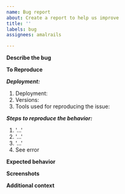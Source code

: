 ```yaml
---
name: Bug report
about: Create a report to help us improve
title: ''
labels: bug
assignees: amalrails

---
```


**Describe the bug**
<!--
A clear and concise description of what the bug is.
-->

**To Reproduce**
<!--
A clear and concise description of how to reproduce the bug.
-->

***Deployment:***
1. Deployment: <!--It is based on the default systemd deployment, the alternate docker-compose one, a custom version of it? -->
2. Versions: <!-- installed of each component used. -->
3. Tools used for reproducing the issue: <!-- For bugs related to the API consider using api-mate or specify the external application used -->

***Steps to reproduce the behavior:***
<!--
A clear and concise list of steps for reproducing the bug..
-->
1. '...'
2. '...'
3. '...'
4. See error

**Expected behavior**
<!--
A clear and concise description of what you expected to happen.
-->

**Screenshots**
<!--
If applicable, add screenshots to help explain your problem.
-->

**Additional context**
<!--
Add any other context about the problem here.
-->
